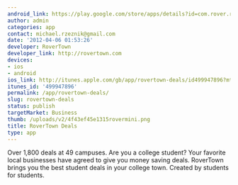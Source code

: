 ```yaml
---
android_link: https://play.google.com/store/apps/details?id=com.rover.rovertown
author: admin
categories: app
contact: michael.rzeznik@gmail.com
date: '2012-04-06 01:53:26'
developer: RoverTown
developer_link: http://rovertown.com
devices: 
- ios
- android
ios_link: http://itunes.apple.com/gb/app/rovertown-deals/id499947896?mt=8
itunes_id: '499947896'
permalink: /app/rovertown-deals/
slug: rovertown-deals
status: publish
targetMarket: Business
thumb: /uploads/v2/4f43ef45e1315rovermini.png
title: RoverTown Deals
type: app
---
```


Over 1,800 deals at 49 campuses. Are you a college student? Your favorite local businesses have agreed to give you money saving deals. RoverTown brings you the best student deals in your college town. Created by students for students. 